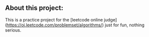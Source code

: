 ## About this project:

This is a practice project for the [leetcode online judge] (https://oj.leetcode.com/problemset/algorithms/)
just for fun, nothing serious.

